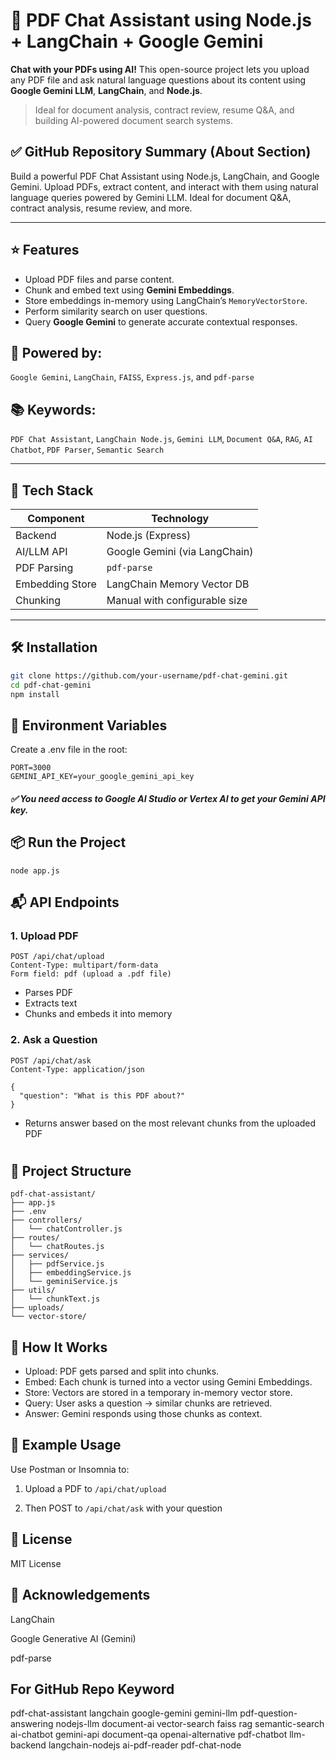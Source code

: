 # 📄 PDF Chat Assistant using Node.js + LangChain + Google Gemini

**Chat with your PDFs using AI!** This open-source project lets you upload any PDF file and ask natural language questions about its content using **Google Gemini LLM**, **LangChain**, and **Node.js**.

> Ideal for document analysis, contract review, resume Q&A, and building AI-powered document search systems.

## ✅ GitHub Repository Summary (About Section)
Build a powerful PDF Chat Assistant using Node.js, LangChain, and Google Gemini. Upload PDFs, extract content, and interact with them using natural language queries powered by Gemini LLM. Ideal for document Q&A, contract analysis, resume review, and more.

---

## ⭐ Features

- Upload PDF files and parse content.
- Chunk and embed text using **Gemini Embeddings**.
- Store embeddings in-memory using LangChain’s `MemoryVectorStore`.
- Perform similarity search on user questions.
- Query **Google Gemini** to generate accurate contextual responses.


## 🚀 **Powered by**: 

`Google Gemini`, `LangChain`, `FAISS`, `Express.js`, and `pdf-parse`

## 📚 **Keywords**: 

`PDF Chat Assistant`, `LangChain Node.js`, `Gemini LLM`, `Document Q&A`, `RAG`, `AI Chatbot`, `PDF Parser`, `Semantic Search`

---

## 🧰 Tech Stack

| Component       | Technology                  |
|----------------|-----------------------------|
| Backend         | Node.js (Express)           |
| AI/LLM API      | Google Gemini (via LangChain)|
| PDF Parsing     | `pdf-parse`                 |
| Embedding Store | LangChain Memory Vector DB  |
| Chunking        | Manual with configurable size |

---

## 🛠️ Installation

```bash
git clone https://github.com/your-username/pdf-chat-gemini.git
cd pdf-chat-gemini
npm install

```

## 🔐 Environment Variables

Create a .env file in the root:

```
PORT=3000
GEMINI_API_KEY=your_google_gemini_api_key
```

##### ✅ You need access to Google AI Studio or Vertex AI to get your Gemini API key.

## 📦 Run the Project

```
node app.js
```

## 📬 API Endpoints

### 1. Upload PDF

```
POST /api/chat/upload
Content-Type: multipart/form-data
Form field: pdf (upload a .pdf file)
```

- Parses PDF
- Extracts text
- Chunks and embeds it into memory

### 2. Ask a Question

```
POST /api/chat/ask
Content-Type: application/json

{
  "question": "What is this PDF about?"
}
```

- Returns answer based on the most relevant chunks from the uploaded PDF

#

## 📁 Project Structure

```
pdf-chat-assistant/
├── app.js
├── .env
├── controllers/
│   └── chatController.js
├── routes/
│   └── chatRoutes.js
├── services/
│   ├── pdfService.js
│   ├── embeddingService.js
│   └── geminiService.js
├── utils/
│   └── chunkText.js
├── uploads/
└── vector-store/
```

##  🧠 How It Works

- Upload: PDF gets parsed and split into chunks.
- Embed: Each chunk is turned into a vector using Gemini Embeddings.
- Store: Vectors are stored in a temporary in-memory vector store.
- Query: User asks a question → similar chunks are retrieved.
- Answer: Gemini responds using those chunks as context.

## 🧪 Example Usage

Use Postman or Insomnia to:

1. Upload a PDF to `/api/chat/upload`

2. Then POST to `/api/chat/ask` with your question

## 📄 License
MIT License

## 🙌 Acknowledgements
LangChain

Google Generative AI (Gemini)

pdf-parse

## For GitHub Repo Keyword

pdf-chat-assistant
langchain
google-gemini
gemini-llm
pdf-question-answering
nodejs-llm
document-ai
vector-search
faiss
rag
semantic-search
ai-chatbot
gemini-api
document-qa
openai-alternative
pdf-chatbot
llm-backend
langchain-nodejs
ai-pdf-reader
pdf-chat-node
